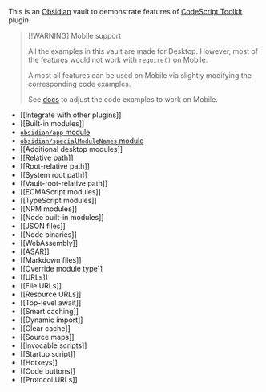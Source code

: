 This is an [Obsidian](https://obsidian.md/) vault to demonstrate features of [CodeScript Toolkit](https://github.com/mnaoumov/obsidian-codescript-toolkit/) plugin.

> [!WARNING] Mobile support
>
> All the examples in this vault are made for Desktop. However, most of the features would not work with `require()` on Mobile.
>
> Almost all features can be used on Mobile via slightly modifying the corresponding code examples.
>
> See [docs](https://github.com/mnaoumov/obsidian-codescript-toolkit/blob/main/docs/new-functions.md#migrate-to-async) to adjust the code examples to work on Mobile.

- [[Integrate with other plugins]]
- [[Built-in modules]]
- [`obsidian/app` module](./obsidian-app.md)
- [`obsidian/specialModuleNames` module](./obsidian-specialModuleNames.md)
- [[Additional desktop modules]]
- [[Relative path]]
- [[Root-relative path]]
- [[System root path]]
- [[Vault-root-relative path]]
- [[ECMAScript modules]]
- [[TypeScript modules]]
- [[NPM modules]]
- [[Node built-in modules]]
- [[JSON files]]
- [[Node binaries]]
- [[WebAssembly]]
- [[ASAR]]
- [[Markdown files]]
- [[Override module type]]
- [[URLs]]
- [[File URLs]]
- [[Resource URLs]]
- [[Top-level await]]
- [[Smart caching]]
- [[Dynamic import]]
- [[Clear cache]]
- [[Source maps]]
- [[Invocable scripts]]
- [[Startup script]]
- [[Hotkeys]]
- [[Code buttons]]
- [[Protocol URLs]]
